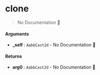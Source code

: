 # clone

> No Documentation 🚧

#### Arguments

- **\_self** : `AabbCast2d` \- No Documentation 🚧

#### Returns

- **arg0** : `AabbCast2d` \- No Documentation 🚧